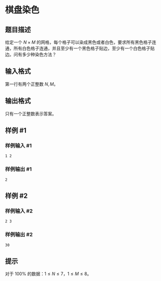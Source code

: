 # 棋盘染色

## 题目描述

给定一个 $N \times M$ 的网格，每个格子可以染成黑色或者白色，要求所有黑色格子连通，所有白色格子连通，并且至少有一个黑色格子贴边，至少有一个白色格子贴边。问有多少种染色方法？ 

## 输入格式

第一行有两个正整数 $N, M$。

## 输出格式

只有一个正整数表示答案。


## 样例 #1

### 样例输入 #1
```
1 2
```

### 样例输出 #1

```
2
```

## 样例 #2

### 样例输入 #2
```
2 3
```

### 样例输出 #2

```
30
```

## 提示

对于 $100 \%$ 的数据：$1 \le N \le 7$，$1 \le M \le 8$。

